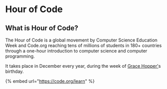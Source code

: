 # Hour of Code

## What is Hour of Code?

The Hour of Code is a global movement by Computer Science Education Week and Code.org reaching tens of millions of students in 180+ countries through a one-hour introduction to computer science and computer programming.

It takes place in December every year, during the week of [Grace Hopper'](https://en.wikipedia.org/wiki/Grace_Hopper)s birthday.

{% embed url="https://code.org/learn" %}



## 



